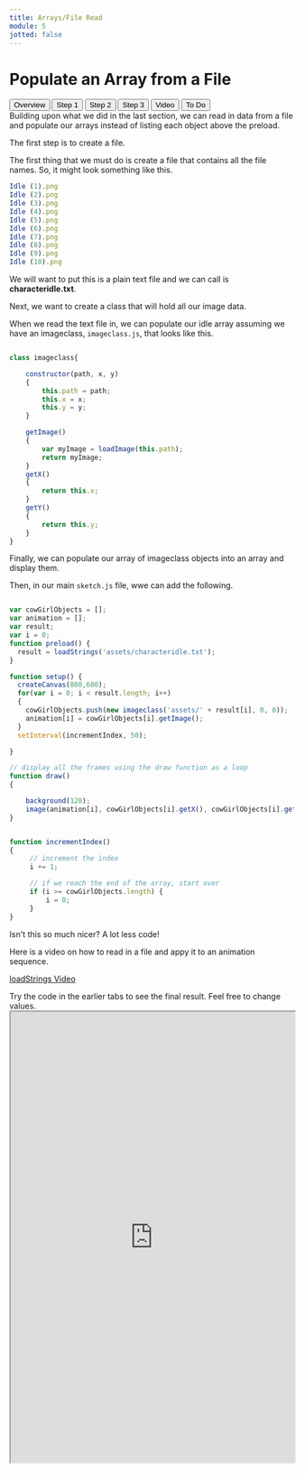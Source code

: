 ```yaml
---
title: Arrays/File Read
module: 5
jotted: false
---
```


# Populate an Array from a File

<div class="tab">
  <button class="tablinks active" onclick="openTab(event, 'Overview')">Overview</button>
  <button class="tablinks" onclick="openTab(event, 'step1')">Step 1</button>
  <button class="tablinks" onclick="openTab(event, 'step2')">Step 2</button>
  <button class="tablinks" onclick="openTab(event, 'step3')">Step 3</button>
  <button class="tablinks" onclick="openTab(event, 'Video')">Video</button>
  <button class="tablinks" onclick="openTab(event, 'ToDo')">To Do</button>
 
</div>
<div id="Overview" class="tabcontent" style="display:block"  >
<div class="tabhtml" markdown="1">
Building upon what we did in the last section, we can read in data from a file and populate our arrays instead of listing each object above the preload.

The first step is to create a file.

</div>
</div>
<div id="step1" class="tabcontent">
<div class="tabhtml" markdown="1">

The first thing that we must do is create a file that contains all the file names.  So, it might look something like this.

```js
Idle (1).png
Idle (2).png
Idle (3).png
Idle (4).png
Idle (5).png
Idle (6).png
Idle (7).png
Idle (8).png
Idle (9).png
Idle (10).png

```

We will want to put this is a plain text file and we can call is **characteridle.txt**.

Next, we want to create a class that will hold all our image data.

</div>
</div>

<div id="step2" class="tabcontent">
<div class="tabhtml" markdown="1">

When we read the text file in, we can populate our idle array assuming we have an imageclass, `imageclass.js`, that looks like this.

```js

class imageclass{

    constructor(path, x, y)
    {
        this.path = path;
        this.x = x;
        this.y = y;
    }

    getImage()
    {
        var myImage = loadImage(this.path);
        return myImage;
    }
    getX()
    {
        return this.x;
    }
    getY()
    {
        return this.y;
    }
}

```

Finally, we can populate our array of imageclass objects into an array and display them.

</div>
</div>

<div id="step3" class="tabcontent">
<div class="tabhtml" markdown="1">

Then, in our main `sketch.js` file, wwe can add the following.

```js

var cowGirlObjects = [];
var animation = [];
var result;
var i = 0;
function preload() {
  result = loadStrings('assets/characteridle.txt');
}

function setup() {
  createCanvas(800,600);
  for(var i = 0; i < result.length; i++)
  {
    cowGirlObjects.push(new imageclass('assets/' + result[i], 0, 0));
    animation[i] = cowGirlObjects[i].getImage();
  }
  setInterval(incrementIndex, 50);

}

// display all the frames using the draw function as a loop
function draw() 
{

    background(120);
    image(animation[i], cowGirlObjects[i].getX(), cowGirlObjects[i].getY());
}


function incrementIndex()
{
     // increment the index
     i += 1;

     // if we reach the end of the array, start over
     if (i >= cowGirlObjects.length) {
         i = 0;
     }
}

```

Isn't this so much nicer?   A lot less code!

</div>
</div>

<div id="Video" class="tabcontent">
<div class="tabhtml" markdown="1">

Here is a video on how to read in a file and appy it to an animation sequence.

<a href="https://youtu.be/_cNH4fhQ_BI" target="_blank">loadStrings Video</a>
</div>
</div>


<div id="ToDo" class="tabcontent">
<div class="tabhtml" markdown="1">
Try the code in the earlier tabs to see the final result. Feel free to change values.

<iframe src="https://editor.p5js.org/" width="100%" height="800px"></iframe>
</div>
</div>